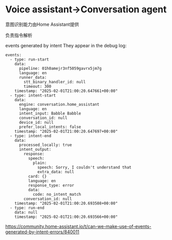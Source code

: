 # Voice assistant->Conversation agent

意图识别能力由Home Assistant提供

负责指令解析

events generated by intent
They appear in the debug log:
~~~
events:
  - type: run-start
    data:
      pipeline: 01h0amejr3nf5059gavrx5jm7g
      language: en
      runner_data:
        stt_binary_handler_id: null
        timeout: 300
    timestamp: "2025-02-01T21:00:20.647661+00:00"
  - type: intent-start
    data:
      engine: conversation.home_assistant
      language: en
      intent_input: Babble Babble
      conversation_id: null
      device_id: null
      prefer_local_intents: false
    timestamp: "2025-02-01T21:00:20.647697+00:00"
  - type: intent-end
    data:
      processed_locally: true
      intent_output:
        response:
          speech:
            plain:
              speech: Sorry, I couldn't understand that
              extra_data: null
          card: {}
          language: en
          response_type: error
          data:
            code: no_intent_match
        conversation_id: null
    timestamp: "2025-02-01T21:00:20.693508+00:00"
  - type: run-end
    data: null
    timestamp: "2025-02-01T21:00:20.693566+00:00"

~~~

https://community.home-assistant.io/t/can-we-make-use-of-events-generated-by-intent-errors/840011